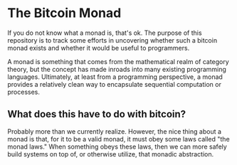 # The Bitcoin Monad
If you do not know what a monad is, that's ok. The purpose of this repository is to track some efforts in uncovering whether
such a bitcoin monad exists and whether it would be useful to programmers.

A monad is something that comes from the mathematical realm of category theory, but the concept has made inroads into many existing programming
languages. Ultimately, at least from a programming perspective, a monad provides a relatively clean way to encapsulate sequential computation or processes.

## What does this have to do with bitcoin?
Probably more than we currently realize. However, the nice thing about a monad is that, for it to be a valid monad, it must obey some laws called
"the monad laws." When something obeys these laws, then we can more safely build systems on top of, or otherwise utilize, that monadic abstraction.

